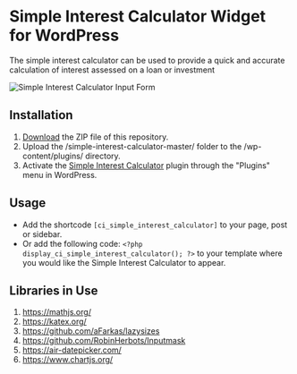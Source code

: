 # Simple Interest Calculator Widget for WordPress

The simple interest calculator can be used to provide a quick and accurate calculation of interest assessed on a loan or investment

![Simple Interest Calculator Input Form](/assets/images/screenshot-1.png "Simple Interest Calculator Input Form")

## Installation

1. [Download](https://github.com/pub-calculator-io/simple-interest-calculator/archive/refs/heads/master.zip) the ZIP file of this repository.
2. Upload the /simple-interest-calculator-master/ folder to the /wp-content/plugins/ directory.
3. Activate the [Simple Interest Calculator](https://www.calculator.io/simple-interest-calculator/ "Simple Interest Calculator Homepage") plugin through the "Plugins" menu in WordPress.

## Usage
* Add the shortcode `[ci_simple_interest_calculator]` to your page, post or sidebar.
* Or add the following code: `<?php display_ci_simple_interest_calculator(); ?>` to your template where you would like the Simple Interest Calculator to appear.

## Libraries in Use
1. https://mathjs.org/
2. https://katex.org/
3. https://github.com/aFarkas/lazysizes
4. https://github.com/RobinHerbots/Inputmask
5. https://air-datepicker.com/
6. https://www.chartjs.org/
